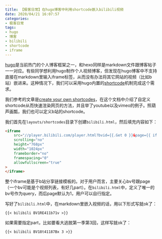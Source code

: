 ```yaml
---
title: 【极客日常】在hugo博客中利用shortcode嵌入bilibili视频
date: 2020/04/21 16:07:57
categories:
- 极客日常
tags:
- hugo
- 博客
- bilibili
- shortcode
- iframe
---
```


[hugo](https://gohugo.io/)是当前热门的个人博客框架之一，和hexo同样是markdown文件跟博客帖子一一对应。有些同学想利用hugo制作个人视频博客，但发现在hugo博客中不支持直接在markdown里输入iframe标签，从而没有办法将其它网站的视频（比如b站）嵌进来。这种情况下，我们可以采用hugo内置的[shortcode](https://gohugo.io/content-management/shortcodes/)机制完成这个需求。

我们参考的文章是[create your own shortcodes](https://gohugo.io/templates/shortcode-templates/)，在这个文档中介绍了自定义shortcode从而快速渲染网页的方法，并且举了youtube以及vimeo的例子。照葫芦画瓢，我们也可以定义b站的shortcode。

我们首先在`layouts/shortcodes`目录下创建`bilibili.html`，然后填充内容如下：

<!-- more -->

```html
<iframe
    src="//player.bilibili.com/player.html?bvid={{.Get 0 }}&page={{ if .Get 1 }}{{.Get 1}}{{ else }}1{{end}}"
    scrolling="no"
    height="768px"
    width="1024px"
    frameborder="no"
    framespacing="0"
    allowfullscreen="true"
>
</iframe>
```

整个iframe是基于b站分享链接模板的。对于用户而言，主要关心bv号跟page（一个bv可能是个视频列表，有好几part）。在`bilibili.html`中，定义了唯一的bv号作为query，而后page默认为1，用户可以自行指定。

写好了`bilibili.html`中，在markdown里嵌入视频的话，用以下形式写就ok了：

```text
{{< bilibili BV1RE411b71v >}}
```

如果需要指定part，比如要看大逃脱第一季第3回，这样写就ok了：

```text
{{< bilibili BV18t41187Bx 3 >}}
```
